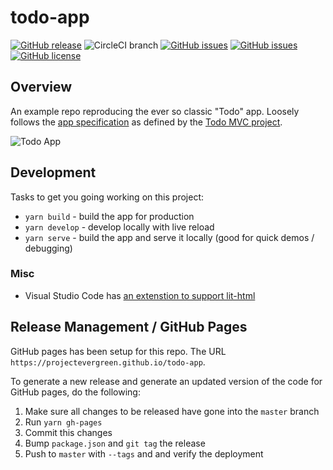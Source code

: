 # todo-app
[![GitHub release](https://img.shields.io/github/tag/ProjectEvergreen/todo-app.svg)](https://github.com/ProjectEvergreen/todo-app/tags)
![CircleCI branch](https://img.shields.io/circleci/project/github/ProjectEvergreen/todo-app/master.svg?style=plastic)
[![GitHub issues](https://img.shields.io/github/issues-raw/ProjectEvergreen/todo-app.svg)](https://github.com/ProjectEvergreen/todo-app/issues)
[![GitHub issues](https://img.shields.io/github/issues-pr-raw/ProjectEvergreen/todo-app.svg)](https://github.com/ProjectEvergreen/todo-app/issues)
[![GitHub license](https://img.shields.io/badge/license-Apache%202-blue.svg)](https://raw.githubusercontent.com/ProjectEvergreen/todo-app/master/LICENSE.md)

## Overview
An example repo reproducing the ever so classic "Todo" app.  Loosely follows the [app specification](https://github.com/tastejs/todomvc/blob/master/app-spec.md) as defined by the [Todo MVC project](http://todomvc.com/).

![Todo App](https://s3.amazonaws.com/uploads.thegreenhouse.io/project-evergreen/todo-app-0.1.0.png)

## Development
Tasks to get you going working on this project:
- `yarn build` - build the app for production
- `yarn develop` - develop locally with live reload
- `yarn serve` - build the app and serve it locally (good for quick demos / debugging)

### Misc
- Visual Studio Code has [an extenstion to support lit-html](https://marketplace.visualstudio.com/items?itemName=bierner.lit-html)

## Release Management / GitHub Pages
GitHub pages has been setup for this repo.  The URL `https://projectevergreen.github.io/todo-app`.  

To generate a new release and generate an updated version of the code for GitHub pages, do the following:
1. Make sure all changes to be released have gone into the `master` branch
1. Run `yarn gh-pages`
1. Commit this changes
1. Bump `package.json` and `git tag` the release
1. Push to `master` with `--tags` and and verify the deployment